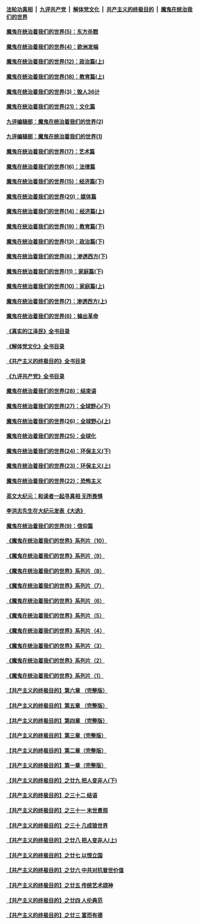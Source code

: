 ####  [法轮功真相](../../../../basic/blob/master/README.md?t=10070231) &nbsp;|&nbsp; [九评共产党](../../../../9ping.md/blob/master/README.md?t=10070231) &nbsp;|&nbsp; [解体党文化](../../../../jtdwh.md/blob/master/README.md?t=10070231)  &nbsp;|&nbsp; [共产主义的终极目的](../../../../gczydzjmd.md/blob/master/README.md?t=10070231) &nbsp;|&nbsp; [魔鬼在统治我们的世界](../../../../mgztzwmdsj.md/blob/master/README.md?t=10070231) 

#### [魔鬼在统治着我们的世界(5)：东方杀戮](../pages/nsc422/n10417707.md?t=10070231) 

#### [魔鬼在统治着我们的世界(4)：欧洲发端](../pages/nsc422/n10414890.md?t=10070231) 

#### [魔鬼在统治着我们的世界(12)：政治篇(上)](../pages/nsc422/n10444576.md?t=10070231) 

#### [魔鬼在统治着我们的世界(18)：教育篇(上)](../pages/nsc422/n10526970.md?t=10070231) 

#### [魔鬼在统治着我们的世界(3)：毁人36计](../pages/nsc422/n10411583.md?t=10070231) 

#### [魔鬼在统治着我们的世界(21)：文化篇](../pages/nsc422/n10597706.md?t=10070231) 

#### [九评编辑部：魔鬼在统治着我们的世界(2)](../pages/nsc422/n10410036.md?t=10070231) 

#### [九评编辑部：魔鬼在统治着我们的世界(1)](../pages/nsc422/n10406825.md?t=10070231) 

#### [魔鬼在统治着我们的世界(17)：艺术篇](../pages/nsc422/n10499093.md?t=10070231) 

#### [魔鬼在统治着我们的世界(16)：法律篇](../pages/nsc422/n10485969.md?t=10070231) 

#### [魔鬼在统治着我们的世界(15)：经济篇(下)](../pages/nsc422/n10469975.md?t=10070231) 

#### [魔鬼在统治着我们的世界(20)：媒体篇](../pages/nsc422/n10586579.md?t=10070231) 

#### [魔鬼在统治着我们的世界(14)：经济篇(上)](../pages/nsc422/n10457370.md?t=10070231) 

#### [魔鬼在统治着我们的世界(19)：教育篇(下)](../pages/nsc422/n10564808.md?t=10070231) 

#### [魔鬼在统治着我们的世界(13)：政治篇(下)](../pages/nsc422/n10448270.md?t=10070231) 

#### [魔鬼在统治着我们的世界(8)：渗透西方(下)](../pages/nsc422/n10429603.md?t=10070231) 

#### [魔鬼在统治着我们的世界(11)：家庭篇(下)](../pages/nsc422/n10440961.md?t=10070231) 

#### [魔鬼在统治着我们的世界(10)：家庭篇(上)](../pages/nsc422/n10435448.md?t=10070231) 

#### [魔鬼在统治着我们的世界(7)：渗透西方(上)](../pages/nsc422/n10426013.md?t=10070231) 

#### [魔鬼在统治着我们的世界(6)：输出革命](../pages/nsc422/n10421536.md?t=10070231) 

#### [《真实的江泽民》全书目录](../pages/nsc422/n13721399.md?t=10070231) 

#### [《解体党文化》全书目录](../pages/nsc422/n13721157.md?t=10070231) 

#### [《共产主义的终极目的》全书目录](../pages/nsc422/n13721048.md?t=10070231) 

#### [《九评共产党》全书目录](../pages/nsc422/n13708085.md?t=10070231) 

#### [魔鬼在统治着我们的世界(28)：结束语](../pages/nsc422/n10936246.md?t=10070231) 

#### [魔鬼在统治着我们的世界(27)：全球野心(下)](../pages/nsc422/n10928319.md?t=10070231) 

#### [魔鬼在统治着我们的世界(26)：全球野心(上)](../pages/nsc422/n10900318.md?t=10070231) 

#### [魔鬼在统治着我们的世界(25)：全球化](../pages/nsc422/n10788205.md?t=10070231) 

#### [魔鬼在统治着我们的世界(24)：环保主义(下)](../pages/nsc422/n10695307.md?t=10070231) 

#### [魔鬼在统治着我们的世界(23)：环保主义(上)](../pages/nsc422/n10688613.md?t=10070231) 

#### [魔鬼在统治着我们的世界(22)：恐怖主义](../pages/nsc422/n10614727.md?t=10070231) 

#### [英文大纪元：和读者一起寻真相 无所畏惧](../pages/nsc422/n12542027.md?t=10070231) 

#### [李洪志先生在大纪元发表《大选》](../pages/nsc422/n12534746.md?t=10070231) 

#### [魔鬼在统治着我们的世界(9)：信仰篇](../pages/nsc422/n10432159.md?t=10070231) 

#### [《魔鬼在统治着我们的世界》系列片（10）](../pages/nsc422/n12292670.md?t=10070231) 

#### [《魔鬼在统治着我们的世界》系列片（9）](../pages/nsc422/n12290859.md?t=10070231) 

#### [《魔鬼在统治着我们的世界》系列片（8）](../pages/nsc422/n12287445.md?t=10070231) 

#### [《魔鬼在统治着我们的世界》系列片（7）](../pages/nsc422/n12283425.md?t=10070231) 

#### [《魔鬼在统治着我们的世界》系列片（6）](../pages/nsc422/n12282314.md?t=10070231) 

#### [《魔鬼在统治着我们的世界》系列片（5）](../pages/nsc422/n12281419.md?t=10070231) 

#### [《魔鬼在统治着我们的世界》系列片（4）](../pages/nsc422/n12274024.md?t=10070231) 

#### [《魔鬼在统治着我们的世界》系列片（3）](../pages/nsc422/n12271322.md?t=10070231) 

#### [《魔鬼在统治着我们的世界》系列片（2）](../pages/nsc422/n12269049.md?t=10070231) 

#### [《魔鬼在统治着我们的世界》系列片（1）](../pages/nsc422/n12267575.md?t=10070231) 

#### [【共产主义的终极目的】第六章 （完整版）](../pages/nsc422/n11428913.md?t=10070231) 

#### [【共产主义的终极目的】第五章 （完整版）](../pages/nsc422/n11428912.md?t=10070231) 

#### [【共产主义的终极目的】第四章 （完整版）](../pages/nsc422/n11428907.md?t=10070231) 

#### [【共产主义的终极目的】第三章（完整版）](../pages/nsc422/n11428848.md?t=10070231) 

#### [【共产主义的终极目的】第二章（完整版）](../pages/nsc422/n11428831.md?t=10070231) 

#### [【共产主义的终极目的】第一章（完整版）](../pages/nsc422/n11417651.md?t=10070231) 

#### [【共产主义的终极目的】之廿九 把人变非人(下)](../pages/nsc422/n11344140.md?t=10070231) 

#### [【共产主义的终极目的】之三十二 结语](../pages/nsc422/n11360535.md?t=10070231) 

#### [【共产主义的终极目的】之三十一 末世景观](../pages/nsc422/n11351129.md?t=10070231) 

#### [【共产主义的终极目的】之三十 几成狼世界](../pages/nsc422/n11348280.md?t=10070231) 

#### [【共产主义的终极目的】之廿八 把人变非人(上)](../pages/nsc422/n11340492.md?t=10070231) 

#### [【共产主义的终极目的】之廿七 以恨立国](../pages/nsc422/n11336944.md?t=10070231) 

#### [【共产主义的终极目的】之廿六 中共对抗普世价值](../pages/nsc422/n11324785.md?t=10070231) 

#### [【共产主义的终极目的】之廿五 传统艺术颂神](../pages/nsc422/n11296396.md?t=10070231) 

#### [【共产主义的终极目的】之廿四 人伦典范](../pages/nsc422/n11296397.md?t=10070231) 

#### [【共产主义的终极目的】之廿三 富而有德](../pages/nsc422/n11283598.md?t=10070231) 


